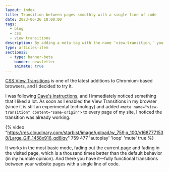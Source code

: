 ```yaml
---
layout: index
title: Transition between pages smoothly with a single line of code
date: 2023-06-26 10:00:00
tags:
  - blog
  - css
  - view transitions
description: By adding a meta tag with the name ‘view-transition,’ you can enable smooth page transitions.
type: articles-item
sections2:
  - type: banner-beta
    banner: newsletter
    animate: true
---
```


[CSS View Transitions](https://developer.chrome.com/docs/web-platform/view-transitions/) is one of the latest additions to Chromium-based browsers, and I decided to try it.

I was following [Dave's instructions](https://daverupert.com/2023/05/getting-started-view-transitions/), and I immediately noticed something that I liked a lot. As soon as I enabled the View Transitions in my browser (since it is still an experimental technology) and added `<meta name="view-transition" content="same-origin">` to every page of my site, I noticed the transition was already working.

{% video "https://res.cloudinary.com/starbist/image/upload/w_759,q_100/v1687771538/Large_GIF_1458x916_qd6iqv" 759 477 'autoplay' 'loop' 'mute' true %}

It works in the most basic mode, fading out the current page and fading in the visited page, which is a thousand times better than the default behavior (in my humble opinion). And there you have it—fully functional transitions between your website pages with a single line of code.
